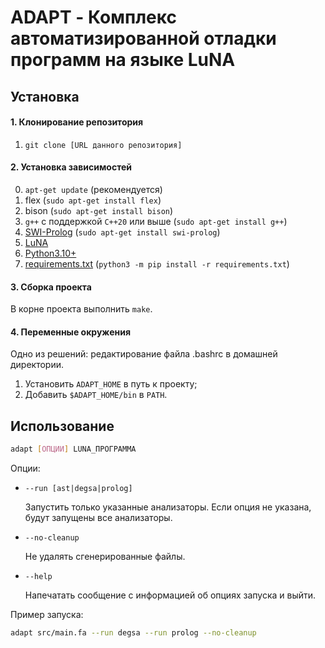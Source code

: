 # ADAPT - Комплекс автоматизированной отладки программ на языке LuNA

## Установка

#### 1. Клонирование репозитория
   1. `git clone [URL данного репозитория]`

#### 2. Установка зависимостей
   0. `apt-get update` (рекомендуется)
   1. flex (`sudo apt-get install flex`)
   2. bison (`sudo apt-get install bison`)
   3. `g++` с поддержкой `C++20` или выше (`sudo apt-get install g++`)
   4. [SWI-Prolog](https://www.swi-prolog.org/download/stable) (`sudo apt-get install swi-prolog`)
   5. [LuNA](https://gitlab.ssd.sscc.ru/luna/luna)
   6. [Python3.10+](https://www.python.org/downloads/)
   7. [requirements.txt](requirements.txt) (`python3 -m pip install -r requirements.txt`) 

#### 3. Сборка проекта 

В корне проекта выполнить `make`.

#### 4. Переменные окружения
Одно из решений: редактирование файла .bashrc в домашней директории.
   1. Установить `ADAPT_HOME` в путь к проекту;
   2. Добавить `$ADAPT_HOME/bin` в `PATH`.

## Использование

```bash
adapt [ОПЦИИ] LUNA_ПРОГРАММА
```

Опции:
* `--run [ast|degsa|prolog]`

    Запустить только указанные 
    анализаторы. Если опция не указана, будут запущены все
    анализаторы.
* `--no-cleanup`
    
    Не удалять сгенерированные файлы.
* `--help`

    Напечатать сообщение с информацией об опциях запуска и выйти.

Пример запуска:
```bash
adapt src/main.fa --run degsa --run prolog --no-cleanup
```
